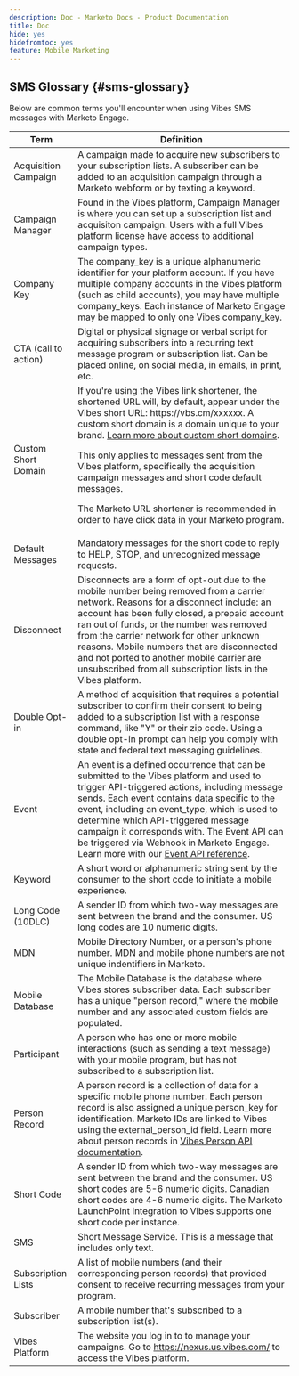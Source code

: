 ```yaml
---
description: Doc - Marketo Docs - Product Documentation
title: Doc
hide: yes
hidefromtoc: yes
feature: Mobile Marketing
---
```

## SMS Glossary {#sms-glossary}

Below are common terms you'll encounter when using Vibes SMS messages with Marketo Engage.

<table>
<thead>
  <tr>
    <th>Term</th>
    <th>Definition</th>
  </tr>
</thead>
<tbody>
  <tr>
    <td>Acquisition Campaign</td>
    <td>A campaign made to acquire new subscribers to your subscription lists. A subscriber can be added to an acquisition campaign through a Marketo webform or by texting a keyword.</td>
  </tr>
  <tr>
    <td>Campaign Manager</td>
    <td>Found in the Vibes platform, Campaign Manager is where you can set up a subscription list and acquisiton campaign. Users with a full Vibes platform license have access to additional campaign types.</td>
  </tr>
  <tr>
    <td>Company Key</td>
    <td>The company_key is a unique alphanumeric identifier for your platform account. If you have multiple company accounts in the Vibes platform (such as child accounts), you may have multiple company_keys. Each instance of Marketo Engage may be mapped to only one Vibes company_key.</td>
  </tr>
  <tr>
    <td>CTA (call to action)</td>
    <td>Digital or physical signage or verbal script for acquiring subscribers into a recurring text message program or subscription list. Can be placed online, on social media, in emails, in print, etc.</td>
  </tr>
  <tr>
    <td>Custom Short Domain</td>
    <td>If you're using the Vibes link shortener, the shortened URL will, by default, appear under the Vibes short URL: https://vbs.cm/xxxxxx. A custom short domain is a domain unique to your brand. <a href="https://developer-platform.vibes.com/docs/creating-a-custom-short-domain">Learn more about custom short domains</a>.<p>
    This only applies to messages sent from the Vibes platform, specifically the acquisition campaign messages and short code default messages.<p>
    The Marketo URL shortener is recommended in order to have click data in your Marketo program.</td>
  </tr>
  <tr>
    <td>Default Messages</td>
    <td>Mandatory messages for the short code to reply to HELP, STOP, and unrecognized message requests.</td>
  </tr>
  <tr>
    <td>Disconnect</td>
    <td>Disconnects are a form of opt-out due to the mobile number being removed from a carrier network. Reasons for a disconnect include: an account has been fully closed, a prepaid account ran out of funds, or the number was removed from the carrier network for other unknown reasons. Mobile numbers that are disconnected and not ported to another mobile carrier are unsubscribed from all subscription lists in the Vibes platform.</td>
  </tr>
  <tr>
    <td>Double Opt-in</td>
    <td>A method of acquisition that requires a potential subscriber to confirm their consent to being added to a subscription list with a response command, like "Y" or their zip code. Using a double opt-in prompt can help you comply with state and federal text messaging guidelines.</td>
  </tr>
  <tr>
    <td>Event</td>
    <td>An event is a defined occurrence that can be submitted to the Vibes platform and used to trigger API-triggered actions, including message sends. Each event contains data specific to the event, including an event_type, which is used to determine which API-triggered message campaign it corresponds with. The Event API can be triggered via Webhook in Marketo Engage. Learn more with our <a href="https://developer-platform.vibes.com/reference/event-api">Event API reference</a>.</td>
  </tr>
  <tr>
    <td>Keyword</td>
    <td>A short word or alphanumeric string sent by the consumer to the short code to initiate a mobile experience.</td>
  </tr>
  <tr>
    <td>Long Code (10DLC)</td>
    <td>A sender ID from which two-way messages are sent between the brand and the consumer. US long codes are 10 numeric digits.</td>
  </tr>
  <tr>
    <td>MDN</td>
    <td>Mobile Directory Number, or a person's phone number. MDN and mobile phone numbers are not unique indentifiers in Marketo.</td>
  </tr>
  <tr>
    <td>Mobile Database</td>
    <td>The Mobile Database is the database where Vibes stores subscriber data. Each subscriber has a unique "person record," where the mobile number and any associated custom fields are populated.</td>
  </tr>
  <tr>
    <td>Participant</td>
    <td>A person who has one or more mobile interactions (such as sending a text message) with your mobile program, but has not subscribed to a subscription list.</td>
  </tr>
  <tr>
    <td>Person Record</td>
    <td>A person record is a collection of data for a specific mobile phone number. Each person record is also assigned a unique person_key for identification. Marketo IDs are linked to Vibes using the external_person_id field. Learn more about person records in <a href="https://developer-platform.vibes.com/reference/person-api">Vibes Person API documentation</a>.</td>
  </tr>
  <tr>
    <td>Short Code</td>
    <td>A sender ID from which two-way messages are sent between the brand and the consumer. US short codes are 5-6 numeric digits. Canadian short codes are 4-6 numeric digits. The Marketo LaunchPoint integration to Vibes supports one short code per instance.</td>
  </tr>
  <tr>
    <td>SMS</td>
    <td>Short Message Service. This is a message that includes only text.</td>
  </tr>
  <tr>
    <td>Subscription Lists</td>
    <td>A list of mobile numbers (and their corresponding person records) that provided consent to receive recurring messages from your program.</td>
  </tr>
  <tr>
    <td>Subscriber</td>
    <td>A mobile number that's subscribed to a subscription list(s).</td>
  </tr>
  <tr>
    <td>Vibes Platform</td>
    <td>The website you log in to to manage your campaigns. Go to <a href="https://nexus.us.vibes.com/">https://nexus.us.vibes.com/</a> to access the Vibes platform.</td>
  </tr>
</tbody>
</table>
